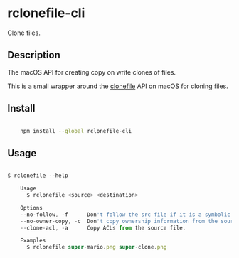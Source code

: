# rclonefile-cli

Clone files.

## Description

The macOS API for creating copy on write clones of files.

This is a small wrapper around the
[clonefile](https://www.manpagez.com/man/2/clonefile/) API on macOS for cloning
files.


## Install

```sh

	npm install --global rclonefile-cli

```


## Usage 

```js

$ rclonefile --help

	Usage
	  $ rclonefile <source> <destination>

    Options
    --no-follow, -f      Don't follow the src file if it is a symbolic link
    --no-owner-copy, -c  Don't copy ownership information from the source
    --clone-acl, -a      Copy ACLs from the source file.

	Examples
	  $ rclonefile super-mario.png super-clone.png

```
